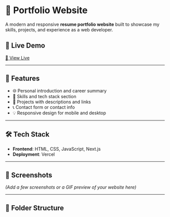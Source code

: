 # 💼 Portfolio Website

A modern and responsive **resume portfolio website** built to showcase my skills, projects, and experience as a web developer.

## 🚀 Live Demo

[🔗 View Live](https://biswal.works) &nbsp;

---

## 📄 Features

- 🌐 Personal introduction and career summary
- 🧰 Skills and tech stack section
- 📂 Projects with descriptions and links
- 📞 Contact form or contact info
- 💡 Responsive design for mobile and desktop

---

## 🛠️ Tech Stack

- **Frontend**: HTML, CSS, JavaScript, Next.js 
- **Deployment**: Vercel

---

## 📸 Screenshots

*(Add a few screenshots or a GIF preview of your website here)*

---

## 📁 Folder Structure

